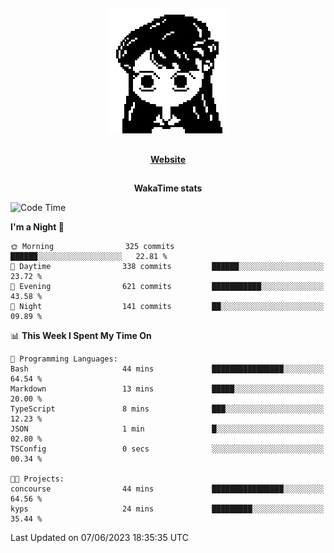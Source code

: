 ##

<p align="center">
  <img src="./person.gif" />
</p>

##

<div align="center">
  <p>
    <strong>
    <a href='https://domm.me'>Website</a>
    </strong>
  </p>
</div>

##

<div align="center">
  <p>
    <strong>
    WakaTime stats
    </strong>
  </p>
</div>

<!--START_SECTION:waka-->
![Code Time](http://img.shields.io/badge/Code%20Time-93%20hrs%2059%20mins-blue)

**I'm a Night 🦉** 

```text
🌞 Morning                325 commits         ██████░░░░░░░░░░░░░░░░░░░   22.81 % 
🌆 Daytime                338 commits         ██████░░░░░░░░░░░░░░░░░░░   23.72 % 
🌃 Evening                621 commits         ███████████░░░░░░░░░░░░░░   43.58 % 
🌙 Night                  141 commits         ██░░░░░░░░░░░░░░░░░░░░░░░   09.89 % 
```


📊 **This Week I Spent My Time On** 

```text
💬 Programming Languages: 
Bash                     44 mins             ████████████████░░░░░░░░░   64.54 % 
Markdown                 13 mins             █████░░░░░░░░░░░░░░░░░░░░   20.00 % 
TypeScript               8 mins              ███░░░░░░░░░░░░░░░░░░░░░░   12.23 % 
JSON                     1 min               █░░░░░░░░░░░░░░░░░░░░░░░░   02.80 % 
TSConfig                 0 secs              ░░░░░░░░░░░░░░░░░░░░░░░░░   00.34 % 

🐱‍💻 Projects: 
concourse                44 mins             ████████████████░░░░░░░░░   64.56 % 
kyps                     24 mins             █████████░░░░░░░░░░░░░░░░   35.44 % 
```


 Last Updated on 07/06/2023 18:35:35 UTC
<!--END_SECTION:waka-->

